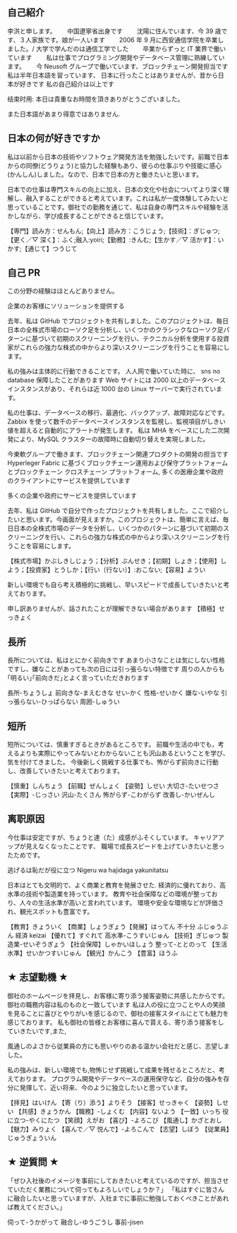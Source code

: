 ## 自己紹介

李洪と申します。　　
中国遼寧省出身です　　
沈陽に住んでいます、今 39 歳です、３人家族です。娘が一人います　　
2006 年 9 月に西安通信学院を卒業しました。/ 大学で学んだのは通信工学でした　　
卒業からずっと IT 業界で働いています　　
私は仕事でプログラミング開発やデータベース管理に熟練しています。　　
今 Neusoft グループで働いています、ブロックチェーン開発担当です　　
私は半年日本語を習っています、
日本に行ったことはありませんが、昔から日本が好きです
私の自己紹介は以上です

结束时用: 本日は貴重なお時間を頂きありがとうございました。

また日本語があまり得意ではありません.

## 日本の何が好きですか

私は以前から日本の技術やソフトウェア開発方法を勉強したいです。前職で日本からの同僚(どうりょう)と協力した経験もあり、彼らの仕事ぶりや技能に感心(かんしん)しました。なので、日本で日本の方と働きたいと思います。

日本での仕事は専門スキルの向上に加え、日本の文化や社会についてより深く理解し、融入することができると考えています。これは私が一度体験してみたいと思っていることです。御社での勤務を通じて、私は自身の専門スキルや経験を活かしながら、学び成長することができると信じています。

【専門】読み方：せんもん;【向上】読み方：こうじょう;【技術】：ぎじゅつ;【更く／▽ 深く】：ふく;融入:yoiri;【勤務】:きんむ;【生かす／▽ 活かす】：いかす;【通じて】つうじて

## 自己 PR

この分野の経験はほとんどありません。

企業のお客様にソリューションを提供する

去年、私は GitHub でプロジェクトを共有しました。このプロジェクトは、毎日日本の全株式市場のローソク足を分析し、いくつかのクラシックなローソク足パターンに基づいて初期のスクリーニングを行い、テクニカル分析を使用する投資家がこれらの強力な株式の中からより深いスクリーニングを行うことを容易にします。

私の強みは主体的に行動できることです。
人人网で働いていた時に、
sns no database 保障したことがあります
Web サイトには 2000 以上のデータベースインスタンスがあり、それらは近 1000 台の Linux サーバーで実行されています。

私の仕事は、データベースの移行、最適化、バックアップ、故障対応などです。　　
Zabbix を使って数千のデータベースインスタンスを監視し、監視項目がしきい値を超えると自動的にアラートが発生します。
私は MHA をベースにした二次開発により、MySQL クラスターの故障時に自動切り替えを実現しました。

今東軟グループで働きます、ブロックチェーン関連プロダクトの開発の担当です
Hyperleger Fabric に基づくブロックチェーン運用および保守プラットフォームとブロックチェーン クロスチェーン プラットフォーム, 多くの医療企業や政府のクライアントにサービスを提供しています

多くの企業や政府にサービスを提供しています

去年、私は GitHub で自分で作ったプロジェクトを共有しました。ここで紹介したいと思います。今画面が見えますか。このプロジェクトは、簡単に言えば、毎日日本の全株式市場のデータを分析し、いくつかのパターンに基づいて初期のスクリーニングを行い、これらの強力な株式の中からより深いスクリーニングを行うことを容易にします。

【株式市場】かぶしきしじょう；【分析】ぶんせき；【初期】しょき；【使用】しよう；【投資家】とうしか；【行い〔行ない〕】:おこない;【容易】ようい

新しい環境でも自ら考え積極的に挑戦し、早いスピードで成長していきたいと考えております。

申し訳ありませんが、話されたことが理解できない場合があります
【積極】せっきょく

## 長所

長所については、私はとにかく前向きです
あまり小さなことは気にしない性格ですし、嫌なことがあっても次の日には引っ張らない特徴です
周りの人からも｢明るい｣｢前向きだ｣とよく言っていただきおります

長所-ちょうしょ 前向きな-まえむきな せい‐かく 性格-せいかく 嫌な-いやな 引っ張らない-ひっぱらない 周囲-しゅうい

## 短所

短所については、慎重すぎるときがあるところです。
前職や生活の中でも，考えるよりも実際にやってみないとわからないことも沢山あるということを学び、気を付けてきました。
今後新しく挑戦する仕事でも、怖がらず前向きに行動し、改善していきたいと考えております。

【慎重】しんちょう 【前職】ぜんしょく 【姿勢】しせい 大切さ-たいせつさ 【実際】-じっさい 沢山-たくさん
怖がらず-こわがらず 改善し-かいぜんし

## 离职原因

今仕事は安定ですが、ちょうと達（た）成感がふそくしています。
キャリアアップが見えなくなったことです、
職場で成長スピードを上げていきたいと思ったためです。

逃げるは恥だが役に立つ Nigeru wa hajidaga yakunitatsu

日本はとても文明的で、よく商業と教育を発展させた.
経済的に優れており、高水準の技術や製造業を持っています。
教育や社会保障などの環境が整っており、人々の生活水準が高いと言われています。
環境や安全な環境などが評価され、観光スポットも豊富です。

【教育】きょういく 【商業】しょうぎょう【発展】はってん
不十分 ふじゅうぶん 経済 keizai 【優れて】すぐれて 高水準-こうすいじゅん 【技術】ぎじゅつ 製造業-せいぞうぎょう 【社会保障】しゃかいほしょう 整って-ととのって 【生活水準】せいかつすいじゅん 【観光】かんこう 【豊富】ほうふ

## ★ 志望動機 ★

御社のホームページを拝見し、お客様に寄り添う接客姿勢に共感したからです。
御社の職務内容は私のものと一致しています
私は人の役に立つことや人の笑顔を見ることに喜びとやりがいを感じるので、御社の接客スタイルにとても魅力を感じております。
私も御社の皆様とお客様に喜んで貰える、寄り添う接客をしていきたいです,また,

風通しのよさから従業員の方にも思いやりのある温かい会社だと感じ、志望しました。

私の強みは、新しい環境でも,物怖じせず挑戦して成果を残せるところだと、考えております。
プログラム開発やデータベースの運用保守など、自分の強みを存分に発揮して、近い将来、今のように独立したいと思っています。

【拝見】はいけん 【寄（り）添う】よりそう 【接客】せっきゃく 【姿勢】しせい 【共感】きょうかん 【職務】-しょくむ 【内容】ないよう 【一致】いっち 役に立つ-やくにたつ 【笑顔】えがお 【喜び】-よろこび 【風通し】かざとおし 【魅力】みりょく 【喜んで／▽ 悦んで】-よろこんで 【志望】しぼう 【従業員】じゅうぎょういん

## ★ 逆質問 ★

「ぜひ入社後のイメージを事前にしておきたいと考えているのですが、担当させていただく業務について伺ってもよろしいでしょうか？」
「私はすぐに皆さんに融合したいと思っていますが、入社までに事前に勉強しておくべきことがあれば教えてください。」

伺って-うかがって 融合し-ゆうごうし 事前-jisen
